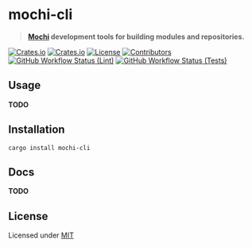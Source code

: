 # mochi-cli

> **[Mochi](https://github.com/Mochi-Team/mochi) development tools for building modules and repositories.**

[![Crates.io](https://img.shields.io/crates/v/mochi-cli?style=flat-square)](https://crates.io/crates/mochi-cli)
[![Crates.io](https://img.shields.io/crates/d/mochi-cli?style=flat-square)](https://crates.io/crates/mochi-cli)
[![License](https://img.shields.io/badge/license-MIT-blue?style=flat-square)](LICENSE-MIT)
[![Contributors](https://img.shields.io/github/contributors/Mochi-Team/cli?style=flat-square)](https://github.com/Mochi-Team/cli/graphs/contributors)
[![GitHub Workflow Status (Lint)](https://img.shields.io/github/actions/workflow/status/Mochi-Team/cli/lint.yaml?style=flat-square)](https://github.com/Mochi-Team/cli/actions/workflows/lint.yaml)
[![GitHub Workflow Status (Tests)](https://img.shields.io/github/actions/workflow/status/Mochi-Team/cli/tests.yaml?style=flat-square)](https://github.com/Mochi-Team/cli/actions/workflows/tests.yaml)

## Usage
**TODO**

## Installation
```
cargo install mochi-cli
```

## Docs
**TODO**

## License
Licensed under [MIT](LICENSE)